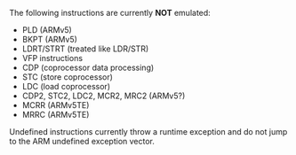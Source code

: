 The following instructions are currently **NOT** emulated:
- PLD (ARMv5)
- BKPT (ARMv5)
- LDRT/STRT (treated like LDR/STR)
- VFP instructions
- CDP (coprocessor data processing)
- STC (store coprocessor)
- LDC (load coprocessor)
- CDP2, STC2, LDC2, MCR2, MRC2 (ARMv5?)
- MCRR (ARMv5TE)
- MRRC (ARMv5TE)

Undefined instructions currently throw a runtime exception and do not jump to the ARM undefined exception vector.